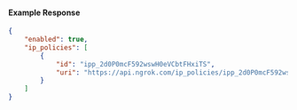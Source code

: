 <!-- Code generated for API Clients. DO NOT EDIT. -->

#### Example Response

```json
{
	"enabled": true,
	"ip_policies": [
		{
			"id": "ipp_2d0P0mcF592wswH0eVCbtFHxiTS",
			"uri": "https://api.ngrok.com/ip_policies/ipp_2d0P0mcF592wswH0eVCbtFHxiTS"
		}
	]
}
```
